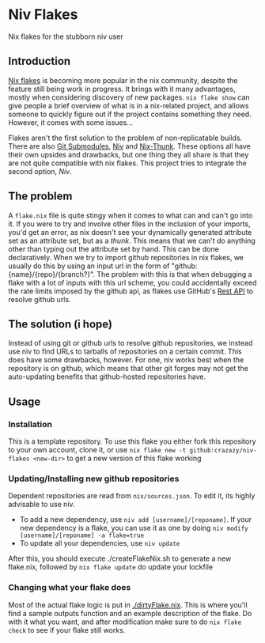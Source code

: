 # Niv Flakes

Nix flakes for the stubborn niv user

## Introduction

[Nix flakes](https://nixos.wiki/wiki/Flakes) is becoming more popular in the nix community, despite the feature still being work in progress.
It brings with it many advantages, mostly when considering discovery of new packages. `nix flake show` can give people a brief overview of what is in
a nix-related project, and allows someone to quickly figure out if the project contains something they need. However, it comes with some issues...

Flakes aren't the first solution to the problem of non-replicatable builds. There are also [Git Submodules](https://git-scm.com/docs/git-submodule), [Niv](https://github.com/nmattia/niv) and [Nix-Thunk](https://github.com/obsidiansystems/nix-thunk).
These options all have their own upsides and drawbacks, but one thing they all share is that they are not quite compatible with nix flakes. This project tries to integrate the second option, *Niv*.

## The problem

A `flake.nix` file is quite stingy when it comes to what can and can't go into it.
If you were to try and involve other files in the inclusion of your imports, you'd get an error, as nix doesn't see your dynamically generated attribute set as an attribute set, but as a *thunk*.
This means that we can't do anything other than typing out the attribute set by hand. This can be done declaratively.
When we try to import github repositories in nix flakes, we usually do this by using an input url in the form of "github:{name}/{repo}/{branch?}".
The problem with this is that when debugging a flake with a lot of inputs with this url scheme, you could accidentally exceed the rate limits imposed by the github api,
as flakes use GitHub's [Rest API](https://docs.github.com/en/rest) to resolve github urls.

## The solution (i hope)

Instead of using git or github urls to resolve github repositories, we instead use niv to find URLs to tarballs of repositories on a certain commit. This does have some drawbacks, however.
For one, niv works best when the repository is on github, which means that other git forges may not get the auto-updating benefits that github-hosted repositories have.

## Usage

### Installation

This is a template repository.
To use this flake you either fork this repository to your own account, clone it, or use `nix flake new -t github:crazazy/niv-flakes <new-dir>` to get a new version of this flake working

### Updating/Installing new github repositories

Dependent repositories are read from `nix/sources.json`. To edit it, its highly advisable to use niv.

- To add a new dependency, use `niv add [username]/[reponame]`. If your new dependency is a flake, you can use it as one by doing `niv modify [username]/[reponame] -a flake=true`
- To update all your dependencies, use `niv update`

After this, you should execute ./createFlakeNix.sh to generate a new flake.nix, followed by `nix flake update` do update your lockfile

### Changing what your flake does

Most of the actual flake logic is put in [./dirtyFlake.nix](./dirtyFlake.nix).
This is where you'll find a sample outputs function and an example description of the flake. Do with it what you want, and after modification make sure to do `nix flake check` to see if your flake still works.
